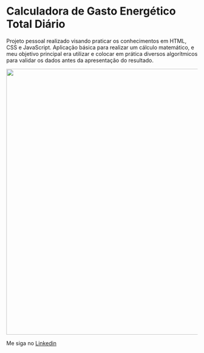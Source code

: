 ﻿# Calculadora de Gasto Energético Total Diário

Projeto pessoal realizado visando praticar os conhecimentos em HTML, CSS e JavaScript. Aplicação básica para realizar um cálculo matemático, e meu objetivo principal era utilizar e colocar em prática diversos algorítmicos para validar os dados antes da apresentação do resultado.

<img src="./github/get-calculadora.gif" width="700">

Me siga no <a href="https://www.linkedin.com/in/jose-de-souza/">Linkedin</a>
